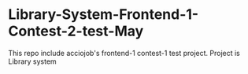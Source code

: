 # Library-System-Frontend-1-Contest-2-test-May
This repo include acciojob's frontend-1 contest-1 test project. Project is Library system
